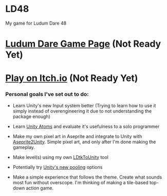 # LD48
My game for Ludum Dare 48

# [Ludum Dare Game Page](https://ldjam.com/events/ludum-dare/48/$243042) (Not Ready Yet)
# [Play on Itch.io](https://cammin.itch.io/ld48-game-working-title) (Not Ready Yet)

### Personal goals I've set out to do:
- Learn Unity's new Input system better (Trying to learn how to use it simply instead of overengineering it due to not understanding the package enough)
- Learn [Unity Atoms](https://unity-atoms.github.io/unity-atoms/) and evaluate it's usefulness to a solo programmer
- Make my own pixel art in Aseprite and integrate to Unity with [Aseprite2Unity](https://github.com/Seanba/Aseprite2Unity). Simple pixel art, and only after I'm done making the gameplay.
- Make level(s) using my own [LDtkToUnity](https://github.com/Cammin/LDtkUnity) tool
- Potentially try [Unity's new pooling](https://docs.unity3d.com/2021.1/Documentation/ScriptReference/Pool.ObjectPool_1.html) options  

- Make a simple experience that follows the theme. Create what sounds most fun without overscope. I'm thinking of making a tile-based top-down action game.
